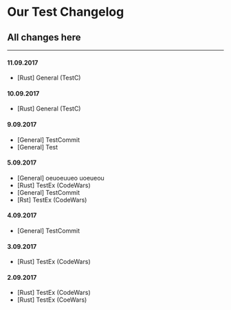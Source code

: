 # Our Test Changelog

## All changes here

---

#### 11.09.2017

* [Rust] General (TestC)

#### 10.09.2017

* [Rust] General (TestC)

#### 9.09.2017

* [General] TestCommit
* [General] Test

#### 5.09.2017

* [General] oeuoeuueo uoeueou
* [Rust] TestEx (CodeWars)
* [General] TestCommit
* [Rst] TestEx (CodeWars)

#### 4.09.2017

* [General] TestCommit

#### 3.09.2017

* [Rust] TestEx (CodeWars)

#### 2.09.2017

* [Rust] TestEx (CodeWars)
* [Rust] TestEx (CoeWars)

